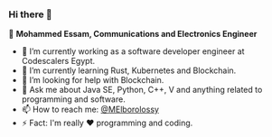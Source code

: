 ### Hi there 👋

🧔 **Mohammed Essam, Communications and Electronics Engineer**

- 🔭 I’m currently working as a software developer engineer at Codescalers Egypt.
- 🌱 I’m currently learning Rust, Kubernetes and Blockchain.
- 🤔 I’m looking for help with Blockchain.
- 💬 Ask me about Java SE, Python, C++, V and anything related to programming and software. 
- 📫 How to reach me: [@MElborolossy](https://twitter.com/MElborolossy)
- ⚡ Fact: I'm really :heart: programming and coding.
